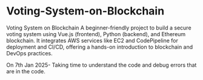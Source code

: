 # Voting-System-on-Blockchain
Voting System on Blockchain A beginner-friendly project to build a secure voting system using Vue.js (frontend), Python (backend), and Ethereum blockchain. It integrates AWS services like EC2 and CodePipeline for deployment and CI/CD, offering a hands-on introduction to blockchain and DevOps practices.

On 7th Jan 2025- Taking time to understand the code and debug errors that are in the code.
